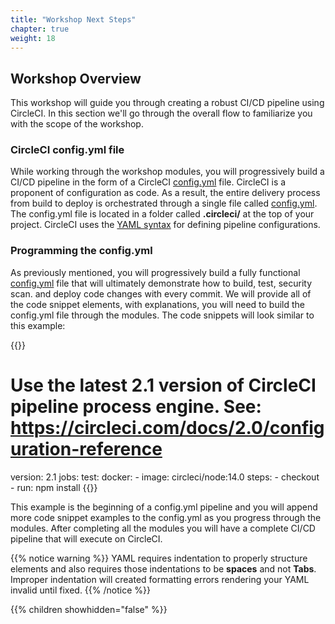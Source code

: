 ```yaml
---
title: "Workshop Next Steps"
chapter: true
weight: 18
---
```


## Workshop Overview

This workshop will guide you through creating a robust CI/CD pipeline using CircleCI. In this section we'll go through the overall flow to familiarize you with the scope of the workshop. 

### CircleCI config.yml file
While working through the workshop modules, you will progressively build a CI/CD pipeline in the form of a CircleCI [config.yml][1] file. CircleCI is a proponent of configuration as code. As a result, the entire delivery process from build to deploy is orchestrated through a single file called [config.yml][1]. The config.yml file is located in a folder called **.circleci/** at the top of your project. CircleCI uses the [YAML syntax][2] for defining pipeline configurations.

### Programming the config.yml

As previously mentioned, you will progressively build a fully functional [config.yml][1] file that will ultimately demonstrate how to build, test, security scan. and deploy code changes with every commit. We will provide all of the code snippet elements, with explanations, you will need to build the config.yml file through the modules. The code snippets will look similar to this example:

{{<highlight yaml>}}
# Use the latest 2.1 version of CircleCI pipeline process engine. See: https://circleci.com/docs/2.0/configuration-reference
version: 2.1
jobs:
  test:
    docker:
      - image: circleci/node:14.0
    steps:
      - checkout
      - run: npm install
{{</highlight>}}

This example is the beginning of a config.yml pipeline and you will append more code snippet examples to the config.yml as you progress through the modules. After completing all the modules you will have a complete CI/CD pipeline that will execute on CircleCI.

{{% notice warning %}}
YAML requires indentation to properly structure elements and also requires those indentations to be **spaces** and not **Tabs**. Improper indentation will created formatting errors rendering your YAML invalid until fixed.
{{% /notice %}}


<!-- URL Links index -->
[1]: https://circleci.com/docs/2.0/config-intro/#getting-started-with-circleci-config
[2]: https://circleci.com/docs/2.0/writing-yaml/


{{% children showhidden="false" %}}